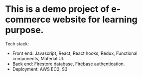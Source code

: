 # This is a demo project of e-commerce website for learning purpose.

Tech stack:

- Front end: Javascript, React, React hooks, Redux, Functional components, Material UI.
- Back end: Firestore database, Firebase authentication.
- Deployment: AWS EC2, S3
